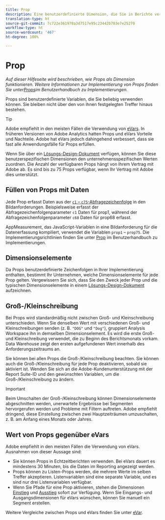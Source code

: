 ```yaml
---
title: Prop
description: Eine benutzerdefinierte Dimension, die Sie in Berichte verwenden können.
translation-type: ht
source-git-commit: 7c722e361978a3d7517e95c23442b703e7e25270
workflow-type: ht
source-wordcount: '467'
ht-degree: 100%

---
```



# Prop

*Auf dieser Hilfeseite wird beschrieben, wie Props als Dimension funktionieren. Weitere Informationen zur Implementierung von Props finden Sie unter[Props](/help/implement/vars/page-vars/prop.md)im Benutzerhandbuch zu Implementierungen.*

Props sind benutzerdefinierte Variablen, die Sie beliebig verwenden können. Sie bleiben nicht über den von ihnen festgelegten Treffer hinaus bestehen.

>[!TIP]
>
>Adobe empfiehlt in den meisten Fällen die Verwendung von [eVars](evar.md). In früheren Versionen von Adobe Analytics hatten Props und eVars Vorteile und Nachteile. Adobe hat eVars jedoch dahingehend verbessert, dass sie fast alle Anwendungsfälle für Props erfüllen.

Wenn Sie über ein [Lösungs-Design-Dokument](/help/implement/prepare/solution-design.md) verfügen, können Sie diese benutzerspezifischen Dimensionen den unternehmensspezifischen Werten zuordnen. Die Anzahl der verfügbaren Props hängt von Ihrem Vertrag mit Adobe ab. Es sind bis zu 75 Props verfügbar, wenn Ihr Vertrag mit Adobe dies unterstützt.

## Füllen von Props mit Daten

Jede Prop erfasst Daten aus der [`c1` – `c75`-Abfragezeichenfolge](/help/implement/validate/query-parameters.md) in den Bildanforderungen. Beispielsweise erfasst der Abfragezeichenfolgenparameter `c1` Daten für prop1, während der Abfragezeichenfolgenparameter `c68` Daten für prop68 erfasst.

AppMeasurement, das JavaScript-Variablen in eine Bildanforderung für die Datenerfassung kompiliert, verwendet die Variablen `prop1` – `prop75`. Die Implementierungsrichtlinien finden Sie unter [Prop](/help/implement/vars/page-vars/prop.md) im Benutzerhandbuch zu Implementierungen.

## Dimensionselemente

Da Props benutzerdefinierte Zeichenfolgen in Ihrer Implementierung enthalten, bestimmt Ihr Unternehmen, welche Dimensionselemente für jede Prop gelten. Vergewissern Sie sich, dass Sie den Zweck jeder Prop und die typischen Dimensionselemente in einem [Lösungs-Design-Dokument](/help/implement/prepare/solution-design.md) aufzeichnen.

## Groß-/Kleinschreibung

Bei Props wird standardmäßig nicht zwischen Groß- und Kleinschreibung unterschieden. Wenn Sie denselben Wert mit verschiedenen Groß- und Kleinschreibungen senden (z. B. `"DOG"` und `"Dog"`), gruppiert Analysis Workspace ihn in demselben Dimensionselement. Es wird die erste Groß- und Kleinschreibung verwendet, die zu Beginn des Berichtsmonats vorkam. Data Warehouse zeigt den ersten aufgefundenen Wert innerhalb des Anforderungszeitraums an.

Sie können bei allen Props die Groß-/Kleinschreibung beachten. Sie können auch die Groß-/Kleinschreibung für jede Prop deaktivieren, sobald sie aktiviert ist. Wenden Sie sich an die Adobe-Kundenunterstützung mit der Report Suite-ID und den gewünschten Variablen, um die Groß-/Kleinschreibung zu ändern.

>[!IMPORTANT]
>
>Beim Umschalten der Groß-/Kleinschreibung können Dimensionselemente abgeschnitten werden, unerwartete Ergebnisse bei Segmenten hervorgerufen werden und Probleme mit Filtern auftreten. Adobe empfiehlt dringend, diese Einstellung zwischen zwei Hauptzeiträumen umzuschalten, z. B. am Anfang eines Monats oder Jahres.

## Wert von Props gegenüber eVars

Adobe empfiehlt in den meisten Fällen die Verwendung von eVars. Ausnahmen von dieser Aussage sind:

* Sie können Props in Echtzeitberichten verwenden. Bei eVars dauert es mindestens 30 Minuten, bis die Daten im Reporting angezeigt werden.
* Props können zu Listen-Props werden, die mehrere Werte im selben Treffer akzeptieren. Listenvariablen sind eine separate Variable, und es sind nur drei Listenvariablen verfügbar.
* Wenn Sie Pfade für eine Prop aktivieren, stehen die Dimensionen [Einstieg](entry-dimensions.md) und [Ausstieg](exit-dimensions.md) sofort zur Verfügung. Wenn Sie Eingangs- und Ausgangsdimensionen für eVars wünschen, können Sie manuell ein Segment erstellen.

Weitere Vergleiche zwischen Props und eVars finden Sie unter [eVar](evar.md).
